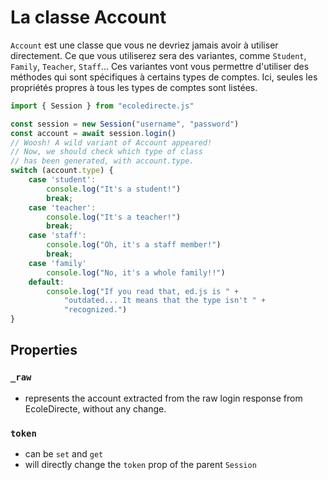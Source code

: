 # La classe Account

`Account` est une classe que vous ne devriez jamais avoir à utiliser directement. Ce que vous utiliserez sera des variantes, comme `Student`, `Family`, `Teacher`, `Staff`... Ces variantes vont vous permettre d'utiliser des méthodes qui sont spécifiques à certains types de comptes. Ici, seules les propriétés propres à tous les types de comptes sont listées.

```javascript
import { Session } from "ecoledirecte.js"

const session = new Session("username", "password")
const account = await session.login() 
// Woosh! A wild variant of Account appeared!
// Now, we should check which type of class 
// has been generated, with account.type.
switch (account.type) {
    case 'student':
        console.log("It's a student!")
        break;
    case 'teacher':
        console.log("It's a teacher!")
        break;
    case 'staff':
        console.log("Oh, it's a staff member!")
        break;
    case 'family'
        console.log("No, it's a whole family!!")
    default:
        console.log("If you read that, ed.js is " + 
            "outdated... It means that the type isn't " +
            "recognized.")
}
```

## Properties

### `_raw`

* represents the account extracted from the raw login response from EcoleDirecte, without any change.

### `token`

* can be `set` and `get`
* will directly change the `token` prop of the parent `Session` 



